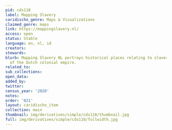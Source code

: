 ```yaml
---
pid: cds118
label: Mapping Slavery
caridischo_genre: Maps & Visualizations
claimed_genre: maps
link: https://mappingslavery.nl/
access: open
status: Stable
language: en, nl, id
creators:
stewards:
blurb: Mapping Slavery NL portrays historical places relating to slavery on the map
  of the Dutch colonial empire.
related_to:
sub_collections:
open_data:
added_by:
twitter:
census_year: '2020'
notes:
order: '021'
layout: caridischo_item
collection: main
thumbnail: img/derivatives/simple/cds118/thumbnail.jpg
full: img/derivatives/simple/cds118/fullwidth.jpg
---
```

